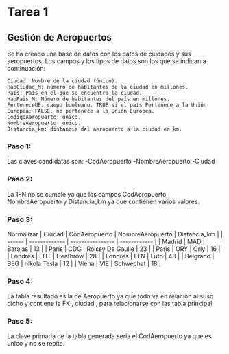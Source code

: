 # Tarea 1
## Gestión de Aeropuertos
Se ha creado una base de datos con los datos de ciudades y sus aeropuertos. Los campos y los tipos de datos son los que se indican a continuación:

    Ciudad: Nombre de la ciudad (único).
    HabCiudad_M: número de habitantes de la ciudad en millones.
    País: País en el que se encuentra la ciudad.
    HabPais_M: Número de habitantes del país en millones.
    PerteneceUE: campo booleano. TRUE si el país Pertenece a la Unión Europea; FALSE, no pertenece a la Unión Europea.
    CodigoAeropuerto: único.
    NombreAeropuerto: único.
    Distancia_km: distancia del aeropuerto a la ciudad en km.
    
### Paso 1: 
   Las claves candidatas son: 
    -CodAeropuerto
    -NombreAeropuerto
    -Ciudad

### Paso 2:
  La 1FN no se cumple ya que los campos CodAeropuerto, NombreAeropuerto y Distancia_km ya que contienen varios valores.
  
  
### Paso 3:
  Normalizar
  | Ciudad | CodAeropuerto | NombreAeropuerto | Distancia_km |
  | ------ | ------------- | ---------------- | ------------ |
  | Madrid | MAD | Barajas | 13 |
  | París | CDG | Roissy De Gaulle | 23 |
  | París | ORY | Orly | 16 |
  | Londres | LHT | Heathrow | 28 |
  | Londres | LTN | Luto | 48 |
  | Belgrado | BEG | nikola Tesla | 12 |
  | Viena | VIE | Schwechat | 18 |

### Paso 4:
  La tabla resultado es la de Aeropuerto ya que todo va en relacion al suso dicho y contiene la FK , ciudad , para relacionarse con las tabla principal
    
### Paso 5:
  La clave primaria de la tabla generada seria el CodAeropuerto ya que es unico y no se repite.

